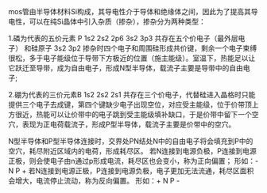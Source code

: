 mos管由半导体材料Si构成，其导电性介于导体和绝缘体之间，因此为了提高其导电性，可以在纯Si晶体中引入杂质（掺杂），掺杂分为两种类型：

1.磷为代表的五价元素 P 
1s2 2s2 2p6 3s2 3p3 共存在五个价电子（最外层电子） 和硅原子 3s2 3p2 掺杂时四个电子和周围硅形成共价键，剩余一个电子束缚很松，多于电子能级位于导带下方极近的位置（施主能级）。室温下，热能足以让它跃迁至导带，成为自由电子，形成N型半导体，载流子主要是导带中的自由电子;

2.硼为代表的三价元素B
1s2 2s2 2s1 共存在三个价电子，代替硅进入晶格时只能提供三个电子去成键，第四个键缺少电子出现空位，对应受主能级，位于价带顶上方很近，热能可以让价带中的电子跳到受主能级填补缺口，于是价带中留下一个空穴，表现为正电荷载流子，形成P型半导体，载流子主要是价带中的空穴。


N型半导体和P型半导体连接时，交界处PN结处N中的自由电子将会填充到P中的空穴，耗尽附近区域内的电荷，形成耗尽区。
若N连接到电源负极，P连接到电源正极，则会使电子由n通过p形成电流，耗尽区也会变小，称为正向偏置；
形如：- N P +
若N连接到电源正极，P连接到电源负极，电子更加无法流通，耗尽区面积会增大，电流停止流动，称为反向偏置。
形如：+ N P -

